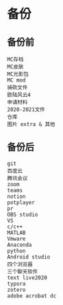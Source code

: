 # 备份
## 备份前
    MC存档
    MC皮肤
    MC光影包
    MC mod
    骑砍文件
    欧陆风云4
    申请材料
    2020-2021文件 
    仓库
    图片 extra & 其他
## 备份后
    git
    百度云
    腾讯会议
    zoom
    teams
    notion
    potplayer
    pr
    OBS studio
    VS
    c/c++
    MATLAB
    Vmware
    Anaconda
    python
    Android studio
    四个浏览器
    三个聊天软件
    text live2020
    typora
    zotero
    adobe acrobat dc
